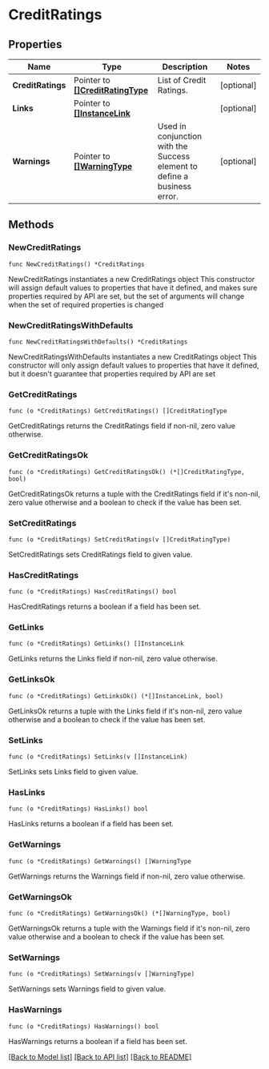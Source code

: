 # CreditRatings

## Properties

Name | Type | Description | Notes
------------ | ------------- | ------------- | -------------
**CreditRatings** | Pointer to [**[]CreditRatingType**](CreditRatingType.md) | List of Credit Ratings. | [optional] 
**Links** | Pointer to [**[]InstanceLink**](InstanceLink.md) |  | [optional] 
**Warnings** | Pointer to [**[]WarningType**](WarningType.md) | Used in conjunction with the Success element to define a business error. | [optional] 

## Methods

### NewCreditRatings

`func NewCreditRatings() *CreditRatings`

NewCreditRatings instantiates a new CreditRatings object
This constructor will assign default values to properties that have it defined,
and makes sure properties required by API are set, but the set of arguments
will change when the set of required properties is changed

### NewCreditRatingsWithDefaults

`func NewCreditRatingsWithDefaults() *CreditRatings`

NewCreditRatingsWithDefaults instantiates a new CreditRatings object
This constructor will only assign default values to properties that have it defined,
but it doesn't guarantee that properties required by API are set

### GetCreditRatings

`func (o *CreditRatings) GetCreditRatings() []CreditRatingType`

GetCreditRatings returns the CreditRatings field if non-nil, zero value otherwise.

### GetCreditRatingsOk

`func (o *CreditRatings) GetCreditRatingsOk() (*[]CreditRatingType, bool)`

GetCreditRatingsOk returns a tuple with the CreditRatings field if it's non-nil, zero value otherwise
and a boolean to check if the value has been set.

### SetCreditRatings

`func (o *CreditRatings) SetCreditRatings(v []CreditRatingType)`

SetCreditRatings sets CreditRatings field to given value.

### HasCreditRatings

`func (o *CreditRatings) HasCreditRatings() bool`

HasCreditRatings returns a boolean if a field has been set.

### GetLinks

`func (o *CreditRatings) GetLinks() []InstanceLink`

GetLinks returns the Links field if non-nil, zero value otherwise.

### GetLinksOk

`func (o *CreditRatings) GetLinksOk() (*[]InstanceLink, bool)`

GetLinksOk returns a tuple with the Links field if it's non-nil, zero value otherwise
and a boolean to check if the value has been set.

### SetLinks

`func (o *CreditRatings) SetLinks(v []InstanceLink)`

SetLinks sets Links field to given value.

### HasLinks

`func (o *CreditRatings) HasLinks() bool`

HasLinks returns a boolean if a field has been set.

### GetWarnings

`func (o *CreditRatings) GetWarnings() []WarningType`

GetWarnings returns the Warnings field if non-nil, zero value otherwise.

### GetWarningsOk

`func (o *CreditRatings) GetWarningsOk() (*[]WarningType, bool)`

GetWarningsOk returns a tuple with the Warnings field if it's non-nil, zero value otherwise
and a boolean to check if the value has been set.

### SetWarnings

`func (o *CreditRatings) SetWarnings(v []WarningType)`

SetWarnings sets Warnings field to given value.

### HasWarnings

`func (o *CreditRatings) HasWarnings() bool`

HasWarnings returns a boolean if a field has been set.


[[Back to Model list]](../README.md#documentation-for-models) [[Back to API list]](../README.md#documentation-for-api-endpoints) [[Back to README]](../README.md)


